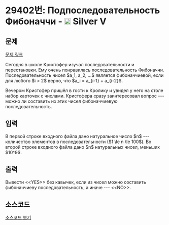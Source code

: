 # 29402번: Подпоследовательность Фибоначчи - <img src="https://static.solved.ac/tier_small/6.svg" style="height:20px" /> Silver V

<!-- performance -->

<!-- 문제 제출 후 깃허브에 푸시를 했을 때 제출한 코드의 성능이 입력될 공간입니다.-->

<!-- end -->

## 문제

[문제 링크](https://boj.kr/29402)


<p>Сегодня в школе Кристофер изучал последовательности и перестановки. Ему очень понравилась последовательность Фибоначчи. Последовательность чисел $a_1, a_2, ...$ является фибоначчиевой, если для любого $i &gt; 2$ верно, что $a_i = a_{i-1} + a_{i-2}$.</p>

<p>Вечером Кристофер пришёл в гости к Кролику и увидел у него на столе набор карточек с числами. Кристофера сразу заинтересовал вопрос --- можно ли составить из этих чисел фибоначчиевую последовательность.</p>



## 입력


<p>В первой строке входного файла дано натуральное число $n$ --- количество элементов в последовательности ($1 \le n \le 100$). Во второй строке входного файла дано $n$ натуральных чисел, меньших $10^9$.</p>



## 출력


<p>Вывести &lt;&lt;YES&gt;&gt; без кавычек, если из чисел можно составить фибоначчиеву последовательность, а иначе --- &lt;&lt;NO&gt;&gt;.</p>



## 소스코드

[소스코드 보기](Подпоследовательность%20Фибоначчи.py)